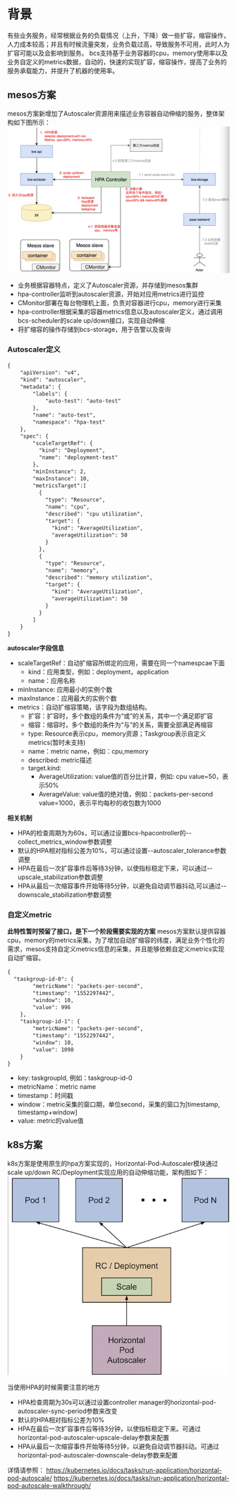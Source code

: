 # 背景
有些业务服务，经常根据业务的负载情况（上升，下降）做一些扩容，缩容操作，人力成本较高；并且有时候流量突发，业务负载过高，导致服务不可用，此时人为扩容可能以及会影响到服务。
bcs支持基于业务容器的cpu，memory使用率以及业务自定义的metrics数据，自动的，快速的实现扩容，缩容操作，提高了业务的服务承载能力，并提升了机器的使用率。

## mesos方案
mesos方案新增加了Autoscaler资源用来描述业务容器自动伸缩的服务，整体架构如下图所示：
![bcs-mesos-hpa.png](./img/bcs-mesos-hpa.png)

- 业务根据容器特点，定义了Autoscaler资源，并存储到mesos集群
- hpa-controller监听到autoscaler资源，开始对应用metrics进行监控
- CMonitor部署在每台物理机上面，负责对容器进行cpu，memory进行采集
- hpa-controller根据采集的容器metrics信息以及autoscaler定义，通过调用bcs-scheduler的scale up/down接口，实现自动伸缩
- 将扩缩容的操作存储到bcs-storage，用于告警以及查询

### Autoscaler定义
```
{
    "apiVersion": "v4",
    "kind": "autoscaler",
    "metadata": {
        "labels": {
            "auto-test": "auto-test"
        },
        "name": "auto-test",
        "namespace": "hpa-test"
    },
    "spec": {
        "scaleTargetRef": {
          "kind": "Deployment",
          "name": "deployment-test"
        },
        "minInstance": 2,
        "maxInstance": 10,
        "metricsTarget":[
          {
            "type": "Resource",
            "name": "cpu",
            "described": "cpu utilization",
            "target": {
              "kind": "AverageUtilization",
              "averageUtilization": 50
            }
          },
          {
            "type": "Resource",
            "name": "memory",
            "described": "memory utilization",
            "target": {
              "kind": "AverageUtilization",
              "averageUtilization": 50
            }
          }
        ]
    }
}
```
**autoscaler字段信息**

- scaleTargetRef：自动扩缩容所绑定的应用，需要在同一个namespcae下面
  - kind：应用类型，例如：deployment，application
  - name：应用名称
- minInstance: 应用最小的实例个数
- maxInstance：应用最大的实例个数
- metrics：自动扩缩容策略，该字段为数组结构。
  - 扩容：扩容时，多个数组的条件为“或”的关系，其中一个满足即扩容
  - 缩容：缩容时，多个数组的条件为“与”的关系，需要全部满足再缩容
  - type: Resource表示cpu，memory资源；Taskgroup表示自定义metrics(暂时未支持)
  - name：metric name，例如：cpu,memory
  - described: metric描述
  - target.kind:
    - AverageUtilization: value值的百分比计算，例如: cpu value=50，表示50%
    - AverageValue: value值的绝对值，例如：packets-per-second value=1000，表示平均每秒的收包数为1000

**相关机制**
- HPA的检查周期为为60s，可以通过设置bcs-hpacontroller的--collect_metrics_window参数调整
- 默认的HPA相对指标公差为10%，可以通过设置--autoscaler_tolerance参数调整
- HPA在最后一次扩容事件后等待3分钟，以使指标稳定下来，可以通过--upscale_stabilization参数调整
- HPA从最后一次缩容事件开始等待5分钟，以避免自动调节器抖动,可以通过--downscale_stabilization参数调整

### 自定义metric
**此特性暂时预留了接口，是下一个阶段需要实现的方案**
mesos方案默认提供容器cpu，memory的metrics采集，为了增加自动扩缩容的纬度，满足业务个性化的需求，mesos支持自定义metrics信息的采集，并且能够依赖自定义metrics实现自动扩缩容。
```
{
  "taskgroup-id-0": {
		"metricName": "packets-per-second",
		"timestamp": "1552297442",
		"window": 10,
		"value": 996
	},
	"taskgroup-id-1": {
		"metricName": "packets-per-second",
		"timestamp": "1552297442",
		"window": 10,
		"value": 1098
	}
}
```

- key: taskgroupId, 例如：taskgroup-id-0
- metricName：metric name
- timestamp：时间戳
- window：metric采集的窗口期，单位second，采集的窗口为[timestamp, timestamp+window]
- value: metric的value值

## k8s方案
k8s方案是使用原生的hpa方案实现的，Horizontal-Pod-Autoscaler模块通过scale up/down RC/Deployment实现应用的自动伸缩功能，架构图如下：
![k8s-hpacontroller.png](./img/k8s-hpacontroller.png)

当使用HPA的时候需要注意的地方
- HPA检查周期为30s可以通过设置controller manager的horizontal-pod-autoscaler-sync-period参数来改变
- 默认的HPA相对指标公差为10%
- HPA在最后一次扩容事件后等待3分钟，以使指标稳定下来。可通过horizontal-pod-autoscaler-upscale-delay参数来配置
- HPA从最后一次缩容事件开始等待5分钟，以避免自动调节器抖动。可通过horizontal-pod-autoscaler-downscale-delay参数来配置

详情请参照：
https://kubernetes.io/docs/tasks/run-application/horizontal-pod-autoscale/
https://kubernetes.io/docs/tasks/run-application/horizontal-pod-autoscale-walkthrough/